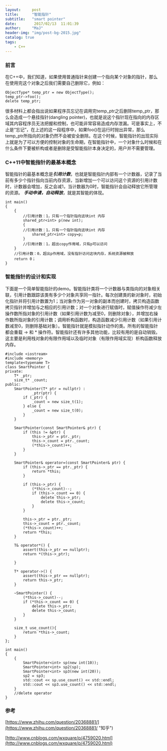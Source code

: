 ```yaml
---
layout:     post
title:      "智能指针"
subtitle:   "smart pointer"
date:        2017/02/13  11:01:39 
author:     "MaJ"
header-img: "img/post-bg-2015.jpg"
catalog: true
tags:
    - C++
---
```


### 前言
在C++中，我们知道，如果使用普通指针来创建一个指向某个对象的指针，那么在使用完这个对象之后我们需要自己删除它，例如：

	ObjectType* temp_ptr = new ObjectType();
	temp_ptr->foo();
	delete temp_ptr;

很多材料上都会指出说如果程序员忘记在调用完temp_ptr之后删除temp_ptr，那么会造成一个悬挂指针(dangling pointer)，也就是说这个指针现在指向的内存区域其内容程序员无法把握和控制，也可能非常容易造成内存泄漏。可是事实上，不止是“忘记”，在上述的这一段程序中，如果foo()在运行时抛出异常，那么temp_ptr所指向的对象仍然不会被安全删除。在这个时候，智能指针的出现实际上就是为了可以方便的控制对象的生命期，在智能指针中，一个对象什么时候和在什么条件下要被析构或者是删除是受智能指针本身决定的，用户并不需要管理。

### C++11中智能指针的最基本概念
智能指针的最基本概念是***引用计数***，也就是智能指针内部有一个计数器，记录了当前有多少个指针指向当前内存资源，当新增加一个可以访问这个资源的引用计数时，计数器会增加，反之会减1，当计数器为0时，智能指针会自动释放它所管理的资源。
***手动申请，自动释放***，就是其智能的体现。

	int main()
	{
		{
			//引用计数：1，只有一个指针指向这块int 内存
			shared_ptr<int> p(new int);
			{
			//引用计数：1，只有一个指针指向这块int 内存
				shared_ptr<int> copy=p;
			}
			//引用计数：1，超出copy作用域，只有p可以访问
		}
		//引用计数：0，超出p作用域，没有指针访问这块内存，系统资源被释放
		return 0；
	}

### 智能指针的设计和实现
下面是一个简单智能指针的demo。智能指针类将一个计数器与类指向的对象相关联，引用计数跟踪该类有多少个对象共享同一指针。每次创建类的新对象时，初始化指针并将引用计数置为1；当对象作为另一对象的副本而创建时，拷贝构造函数拷贝指针并增加与之相应的引用计数；对一个对象进行赋值时，赋值操作符减少左操作数所指对象的引用计数（如果引用计数为减至0，则删除对象），并增加右操作数所指对象的引用计数；调用析构函数时，构造函数减少引用计数（如果引用计数减至0，则删除基础对象）。智能指针就是模拟指针动作的类。所有的智能指针都会重载 -> 和 * 操作符。智能指针还有许多其他功能，比较有用的是自动销毁。这主要是利用栈对象的有限作用域以及临时对象（有限作用域实现）析构函数释放内存。

	#include <iostream>
	#include <memory>
	template<typename T>
	class SmartPointer {
	private:
	    T* _ptr;
	    size_t* _count;
	public:
	    SmartPointer(T* ptr = nullptr) :
	            _ptr(ptr) {
	        if (_ptr) {
	            _count = new size_t(1);
	        } else {
	            _count = new size_t(0);
	        }
	    }
	
	    SmartPointer(const SmartPointer& ptr) {
	        if (this != &ptr) {
	            this->_ptr = ptr._ptr;
	            this->_count = ptr._count;
	            (*this->_count)++;
	        }
	    }
	
	    SmartPointer& operator=(const SmartPointer& ptr) {
	        if (this->_ptr == ptr._ptr) {
	            return *this;
	        }
	
	        if (this->_ptr) {
	            (*this->_count)--;
	            if (this->_count == 0) {
	                delete this->_ptr;
	                delete this->_count;
	            }
	        }
	
	        this->_ptr = ptr._ptr;
	        this->_count = ptr._count;
	        (*this->_count)++;
	        return *this;
	    }
	
	    T& operator*() {
	        assert(this->_ptr == nullptr);
	        return *(this->_ptr);
	
	    }
	
	    T* operator->() {
	        assert(this->_ptr == nullptr);
	        return this->_ptr;
	    }
	
	    ~SmartPointer() {
	        (*this->_count)--;
	        if (*this->_count == 0) {
	            delete this->_ptr;
	            delete this->_count;
	        }
	    }
	
	    size_t use_count(){
	        return *this->_count;
	    }
	};
	
	int main() 
	{
	    {
	        SmartPointer<int> sp(new int(10));
	        SmartPointer<int> sp2(sp);
	        SmartPointer<int> sp3(new int(20));
	        sp2 = sp3;
	        std::cout << sp.use_count() << std::endl;
	        std::cout << sp3.use_count() << std::endl;
	    }
	    //delete operator
	}

### 参考

[https://www.zhihu.com/question/20368881/](https://www.zhihu.com/question/20368881/ "知乎")

[http://www.cnblogs.com/wxquare/p/4759020.html](http://www.cnblogs.com/wxquare/p/4759020.html)





